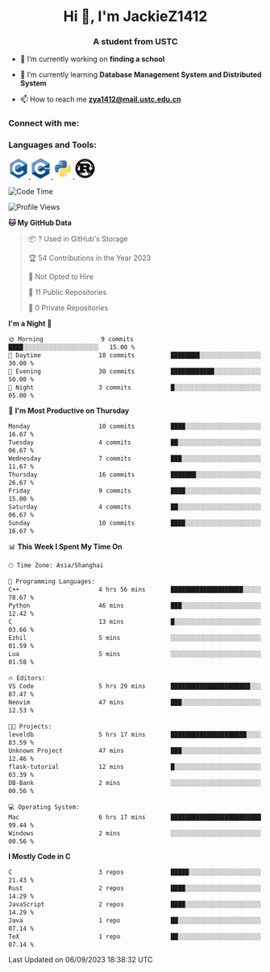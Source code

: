 <h1 align="center">Hi 👋, I'm JackieZ1412</h1>
<h3 align="center">A student from USTC</h3>

- 🔭 I’m currently working on **finding a school**

- 🌱 I’m currently learning **Database Management System and Distributed System**

- 📫 How to reach me **zya1412@mail.ustc.edu.cn**

<h3 align="left">Connect with me:</h3>
<p align="left">
</p>

<h3 align="left">Languages and Tools:</h3>
<p align="left"> <a href="https://www.cprogramming.com/" target="_blank" rel="noreferrer"> <img src="https://raw.githubusercontent.com/devicons/devicon/master/icons/c/c-original.svg" alt="c" width="40" height="40"/> </a> <a href="https://www.w3schools.com/cpp/" target="_blank" rel="noreferrer"> <img src="https://raw.githubusercontent.com/devicons/devicon/master/icons/cplusplus/cplusplus-original.svg" alt="cplusplus" width="40" height="40"/> </a> <a href="https://www.python.org" target="_blank" rel="noreferrer"> <img src="https://raw.githubusercontent.com/devicons/devicon/master/icons/python/python-original.svg" alt="python" width="40" height="40"/> </a> <a href="https://www.rust-lang.org" target="_blank" rel="noreferrer"> <img src="https://raw.githubusercontent.com/devicons/devicon/master/icons/rust/rust-plain.svg" alt="rust" width="40" height="40"/> </a> </p>



<!--START_SECTION:waka-->
![Code Time](http://img.shields.io/badge/Code%20Time-522%20hrs%207%20mins-blue)

![Profile Views](http://img.shields.io/badge/Profile%20Views-0-blue)

**🐱 My GitHub Data** 

> 📦 ? Used in GitHub's Storage 
 > 
> 🏆 54 Contributions in the Year 2023
 > 
> 🚫 Not Opted to Hire
 > 
> 📜 11 Public Repositories 
 > 
> 🔑 0 Private Repositories 
 > 
**I'm a Night 🦉** 

```text
🌞 Morning                9 commits           ████░░░░░░░░░░░░░░░░░░░░░   15.00 % 
🌆 Daytime                18 commits          ████████░░░░░░░░░░░░░░░░░   30.00 % 
🌃 Evening                30 commits          ████████████░░░░░░░░░░░░░   50.00 % 
🌙 Night                  3 commits           █░░░░░░░░░░░░░░░░░░░░░░░░   05.00 % 
```
📅 **I'm Most Productive on Thursday** 

```text
Monday                   10 commits          ████░░░░░░░░░░░░░░░░░░░░░   16.67 % 
Tuesday                  4 commits           ██░░░░░░░░░░░░░░░░░░░░░░░   06.67 % 
Wednesday                7 commits           ███░░░░░░░░░░░░░░░░░░░░░░   11.67 % 
Thursday                 16 commits          ███████░░░░░░░░░░░░░░░░░░   26.67 % 
Friday                   9 commits           ████░░░░░░░░░░░░░░░░░░░░░   15.00 % 
Saturday                 4 commits           ██░░░░░░░░░░░░░░░░░░░░░░░   06.67 % 
Sunday                   10 commits          ████░░░░░░░░░░░░░░░░░░░░░   16.67 % 
```


📊 **This Week I Spent My Time On** 

```text
🕑︎ Time Zone: Asia/Shanghai

💬 Programming Languages: 
C++                      4 hrs 56 mins       ████████████████████░░░░░   78.67 % 
Python                   46 mins             ███░░░░░░░░░░░░░░░░░░░░░░   12.42 % 
C                        13 mins             █░░░░░░░░░░░░░░░░░░░░░░░░   03.66 % 
Ezhil                    5 mins              ░░░░░░░░░░░░░░░░░░░░░░░░░   01.59 % 
Lua                      5 mins              ░░░░░░░░░░░░░░░░░░░░░░░░░   01.58 % 

🔥 Editors: 
VS Code                  5 hrs 29 mins       ██████████████████████░░░   87.47 % 
Neovim                   47 mins             ███░░░░░░░░░░░░░░░░░░░░░░   12.53 % 

🐱‍💻 Projects: 
leveldb                  5 hrs 17 mins       █████████████████████░░░░   83.59 % 
Unknown Project          47 mins             ███░░░░░░░░░░░░░░░░░░░░░░   12.46 % 
flask-tutorial           12 mins             █░░░░░░░░░░░░░░░░░░░░░░░░   03.39 % 
DB-Bank                  2 mins              ░░░░░░░░░░░░░░░░░░░░░░░░░   00.56 % 

💻 Operating System: 
Mac                      6 hrs 17 mins       █████████████████████████   99.44 % 
Windows                  2 mins              ░░░░░░░░░░░░░░░░░░░░░░░░░   00.56 % 
```

**I Mostly Code in C** 

```text
C                        3 repos             █████░░░░░░░░░░░░░░░░░░░░   21.43 % 
Rust                     2 repos             ████░░░░░░░░░░░░░░░░░░░░░   14.29 % 
JavaScript               2 repos             ████░░░░░░░░░░░░░░░░░░░░░   14.29 % 
Java                     1 repo              ██░░░░░░░░░░░░░░░░░░░░░░░   07.14 % 
TeX                      1 repo              ██░░░░░░░░░░░░░░░░░░░░░░░   07.14 % 
```




 Last Updated on 06/09/2023 18:38:32 UTC
<!--END_SECTION:waka-->
